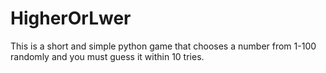 # HigherOrLwer
This is a short and simple python game that chooses a number from 1-100 randomly and you must guess it within 10 tries.
